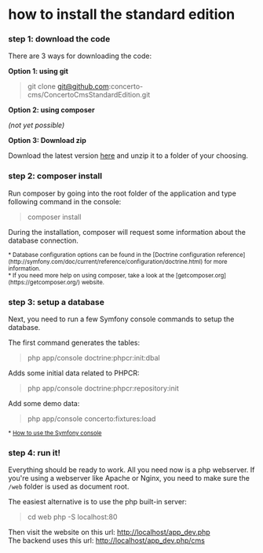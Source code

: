 # how to install the standard edition

### step 1: download the code
There are 3 ways for downloading the code:

**Option 1: using git**

> git clone git@github.com:concerto-cms/ConcertoCmsStandardEdition.git

**Option 2: using composer**

*(not yet possible)*

**Option 3: Download zip**

Download the latest version [here](https://github.com/concerto-cms/ConcertoCmsStandardEdition/archive/master.zip) and unzip it to a folder of your choosing.

### step 2: composer install

Run composer by going into the root folder of the application and type following command in the console:

> composer install

During the installation, composer will request some information about the database connection.

<small>
* Database configuration options can be found in the [Doctrine configuration reference](http://symfony.com/doc/current/reference/configuration/doctrine.html) for more information.<br />
* If you need more help on using composer, take a look at the [getcomposer.org](https://getcomposer.org/) website.
</small>

### step 3: setup a database

Next, you need to run a few Symfony console commands to setup the database.

The first command generates the tables:
> php app/console doctrine:phpcr:init:dbal           

Adds some initial data related to PHPCR:
> php app/console doctrine:phpcr:repository:init  

Add some demo data:
> php app/console concerto:fixtures:load             

<small>* [How to use the Symfony console](http://symfony.com/doc/current/cookbook/console/usage.html)
</small>

### step 4: run it!

Everything should be ready to work. All you need now is a php webserver. If you're using a webserver like Apache or Nginx, you need to make sure the `/web` folder is used as document root.

The easiest alternative is to use the php built-in server:
> cd web
> php -S localhost:80

Then visit the website on this url: [http://localhost/app_dev.php](http://localhost/app_dev.php) <br />
The backend uses this url: [http://localhost/app_dev.php/cms](http://localhost/app_dev.php/cms)
